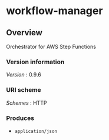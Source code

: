# workflow-manager


<a name="overview"></a>
## Overview
Orchestrator for AWS Step Functions


### Version information
*Version* : 0.9.6


### URI scheme
*Schemes* : HTTP


### Produces

* `application/json`



